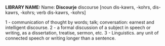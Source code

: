 <b>LIBRARY NAME: </b>
Name: <b>Discourje</b>
discourse [noun dis-kawrs, -kohrs, dis-kawrs, -kohrs; verb dis-kawrs, -kohrs]

1 - communication of thought by words; talk; conversation: earnest and intelligent discourse.
2 - a formal discussion of a subject in speech or writing, as a dissertation, treatise, sermon, etc.
3 - Linguistics. any unit of connected speech or writing longer than a sentence.